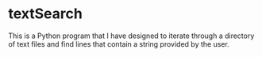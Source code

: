 # textSearch
This is a Python program that I have designed to iterate through a directory of text files and find lines that contain a string provided by the user.
